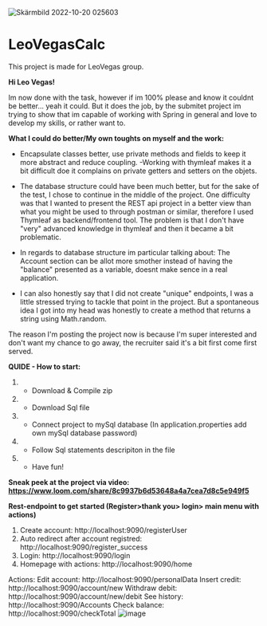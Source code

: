 ![Skärmbild 2022-10-20 025603](https://user-images.githubusercontent.com/38978953/196836821-24c01d28-0107-458f-988e-434ff31f0443.png)


# LeoVegasCalc
This project is made for LeoVegas group.

**Hi Leo Vegas!** 

Im now done with the task, however if im 100% please and know it couldnt be better... yeah it could. 
But it does the job, by the submitet project im trying to show that im capable of working with Spring in general and love to develop my skills, or rather want to.

**What I could do better/My own toughts on myself and the work:** 
* Encapsulate classes better, use private methods and fields to keep it more abstract and reduce coupling.
-Working with thymleaf makes it a bit difficult doe it complains on private getters and setters on the objets.

* The database structure could have been much better, but for the sake of the test, I chose to continue in the middle of the project. One difficulty was that I wanted to present the REST api project in a better view than what you might be used to through postman or similar, therefore I used Thymleaf as backend/frontend tool. The problem is that I don't have "very" advanced knowledge in thymleaf and then it became a bit problematic.
- In regards to database structure im particular talking about: The Account section can be allot more smother instead of having the "balance" presented as a variable, doesnt make sence in a real application.

* I can also honestly say that I did not create "unique" endpoints, I was a little stressed trying to tackle that point in the project. But a spontaneous idea I got into my head was honestly to create a method that returns a string using Math.random.



The reason I'm posting the project now is because I'm super interested and don't want my chance to go away, the recruiter said it's a bit first come first served.

**QUIDE - How to start:**
1) * Download  & Compile zip
2) * Download Sql file
3) * Connect project to mySql database (In application.properties add own mySql database password)
4) * Follow Sql statements descripiton in the file
5) * Have fun!

**Sneak peek at the project via video: https://www.loom.com/share/8c9937b6d53648a4a7cea7d8c5e949f5**

**Rest-endpoint to get started (Register>thank you> login> main menu with actions)**

1. Create account: http://localhost:9090/registerUser
2. Auto redirect after account registred: http://localhost:9090/register_success
3. Login: http://localhost:9090/login
4. Homepage with actions: http://localhost:9090/home

Actions:
Edit account: http://localhost:9090/personalData
Insert credit: http://localhost:9090/account/new
Withdraw debit: http://localhost:9090/account/new/debit
See history: http://localhost:9090/Accounts
Check balance: http://localhost:9090/checkTotal
![image](https://user-images.githubusercontent.com/38978953/196838324-653c7668-4be3-48a8-805d-2e34da7ee6b7.png)

